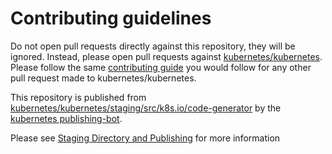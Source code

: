 # Contributing guidelines

Do not open pull requests directly against this repository, they will be ignored. Instead, please open pull requests against [kubernetes/kubernetes](https://git.github.com/divinerapier/learn-kubernetes/).  Please follow the same [contributing guide](https://git.github.com/divinerapier/learn-kubernetes/CONTRIBUTING.md) you would follow for any other pull request made to kubernetes/kubernetes.

This repository is published from [kubernetes/kubernetes/staging/src/k8s.io/code-generator](https://git.github.com/divinerapier/learn-kubernetes/staging/src/k8s.io/code-generator) by the [kubernetes publishing-bot](https://git.k8s.io/publishing-bot).

Please see [Staging Directory and Publishing](https://git.k8s.io/community/contributors/devel/sig-architecture/staging.md) for more information
